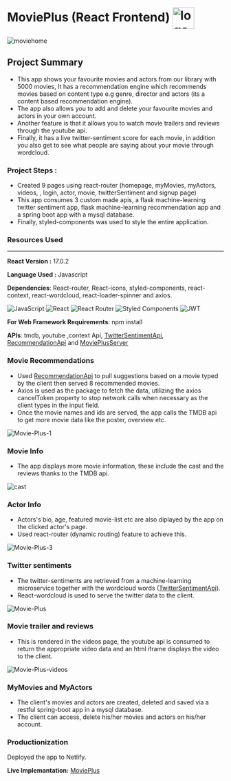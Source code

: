 # MoviePlus (React Frontend) <img src="https://i.ibb.co/G93v3nL/logo5.jpg" alt="logo5" border="0" align="center" width="50" border-radius="15">
<img src="https://i.ibb.co/NY4FkHM/moviehome.png" alt="moviehome" border="0">

## Project Summary 
* This app shows your favourite movies and actors from our library with 5000 movies, It has a recommendation engine which recommends movies based on content type e.g genre, director and actors (its a content based recommendation engine).
* The app also allows you to add and delete your favourite movies and actors in your own account. 
* Another feature is that it allows you to watch movie trailers and reviews through the youtube api.
* Finally, it has a live twitter-sentiment score for each movie, in addition you also get to see what people are saying about your movie through wordcloud.
### Project Steps :
* Created 9 pages using react-router (homepage, myMovies, myActors, videos, , login, actor, movie, twitterSentiment and signup page)
* This app consumes 3 custom made apis, a flask machine-learning twitter sentiment app, flask machine-learning recommendation app and a spring boot app with a mysql database.
* Finally, styled-components was used to style the entire application.

### **Resources Used**
***
**React Version :** 17.0.2  

**Language Used :** Javascript

**Dependencies**:  React-router, React-icons, styled-components, react-context, react-wordcloud, react-loader-spinner and axios.  

![JavaScript](https://img.shields.io/badge/javascript-%23323330.svg?style=flat&logo=javascript&logoColor=%23F7DF1E) ![React](https://img.shields.io/badge/react-%2320232a.svg?style=flat&logo=react&logoColor=%2361DAFB)	![React Router](https://img.shields.io/badge/React_Router-CA4245?style=flat&logo=react-router&logoColor=white) ![Styled Components](https://img.shields.io/badge/styled--components-DB7093?style=flat&logo=styled-components&logoColor=white) ![JWT](https://img.shields.io/badge/JWT-black?style=flat&logo=JSON%20web%20tokens)

**For Web Framework Requirements**: npm install

**APIs**: tmdb, youtube ,context Api, [TwitterSentimentApi](https://github.com/mk870/Twitter_Sentiment_Analysis_Api), [RecommendationApi](https://github.com/mk870/Movie_Recommendation_Engine_Api) and [MoviePlusServer](https://github.com/mk870/MoviePlusServer)  



### **Movie Recommendations** 
* Used [RecommendationApi](https://github.com/mk870/Movie_Recommendation_Engine_Api) to pull suggestions based on a movie typed by the client then served 8 recommended movies.
* Axios is used as the package to fetch the data, utilizing the axios cancelToken property to stop network calls when necessary as the client types in the input field.
* Once the movie names and ids are served, the app calls the TMDB api to get more movie data like the poster, overview etc.

<img src="https://i.ibb.co/9gz9zcN/Movie-Plus-1.png" alt="Movie-Plus-1" border="0">

### **Movie Info**  
* The app displays  more movie information, these include the cast and the reviews thanks to the TMDB api.


<img src="https://i.ibb.co/5xPzcx4/cast.png" alt="cast" border="0">

### **Actor Info**  
* Actors's bio, age, featured movie-list etc are also diplayed by the app on the clicked actor's page.
* Used react-router (dynamic routing) feature to achieve this.  

<img src="https://i.ibb.co/LxNCsMP/Movie-Plus-3.png" alt="Movie-Plus-3" border="0">

### **Twitter sentiments** 
* The twitter-sentiments are retrieved from a machine-learning microservice together with the wordcloud words ([TwitterSentimentApi](https://github.com/mk870/Twitter_Sentiment_Analysis_Api)). 
* React-wordcloud is used to serve the twitter data to the client.

<img src="https://i.ibb.co/zZb4zsf/Movie-Plus.png" alt="Movie-Plus" border="0">

### **Movie trailer and reviews**  
* This is rendered in the videos page, the youtube api is consumed to return the appropriate video data and an html iframe displays the video to the client.

<img src="https://i.ibb.co/9Z50Mrg/Movie-Plus-videos.png" alt="Movie-Plus-videos" border="0">

### **MyMovies and MyActors**  
* The client's movies and actors are created, deleted and saved via a restful spring-boot app in a mysql database.
* The client can access, delete his/her movies and actors on  his/her account.

### **Productionization**
Deployed the app to Netlify.

**Live Implemantation:** [MoviePlus](https://react-movieplus.netlify.app)
